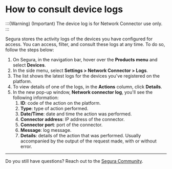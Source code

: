 # How to consult device logs

:::(Warning) (Important)
The device log is for Network Connector use only.
:::

Segura stores the activity logs of the devices you have configured for access. You can access, filter, and consult these logs at any time. To do so, follow the steps below:

1. On Segura, in the navigation bar, hover over the **Products menu** and select **Devices**.
2. In the side menu, select **Settings > Network Connector > Logs**.
3. The list shows the latest logs for the devices you've registered on the platform.
4. To view details of one of the logs, in the **Actions** column, click **Details**.
5. In the new pop-up window, **Network connector log**, you'll see the following information:
    1. **ID**: code of the action on the platform.
    2. **Type**: type of action performed.
    3. **Date/Time**: date and time the action was performed.
    4. **Connector address**: IP address of the connector.
    5. **Connector port**: port of the connector.
    6. **Message**: log message.
    7. **Details**: details of the action that was performed. Usually accompanied by the output of the request made, with or without error.

---

Do you still have questions? Reach out to the [Segura Community](https://community.Segura.io/).